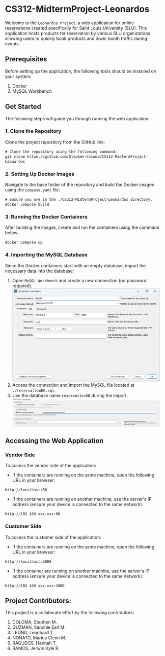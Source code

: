 # CS312-MidtermProject-Leonardos
Welcome to the `Leonardos Project`, a web application for online reservations created specifically for Saint Louis University (SLU). This application hosts products for reservation by various SLU organizations allowing users to quickly book products and lower booth traffic during events.

## Prerequisites
Before setting up the application, the following tools should be installed on your system:
1. Docker
2. MySQL Workbench

## Get Started
The following steps will guide you through running the web application.

### 1. Clone the Repository
Clone the project repository from the GitHub link:
```
# Clone the repository using the following command:
git clone https://github.com/Stephen-Coloma/CS312-MidtermProject-Leonardos
```

### 2. Setting Up Docker Images
Navigate to the base folder of the repository and build the Docker images using the `compose.yaml` file:
```
# Ensure you are in the ./CS312-MidtermProject-Leonardos directory.
docker compose build
```

### 3. Running the Docker Containers
After building the images, create and run the containers using the command below:
```
docker compose up
```

### 4. Importing the MySQL Database
Since the Docker containers start with an empty database, import the necessary data into the database:
1. Open `MySQL Workbench` and create a new connection (no password required).
    ![My Image](admin/assets/images/setup/create-connection.png)
2. Access the connection and import the MySQL file located at `./reservationDB.sql`.
3. Use the database name `reservationDB` during the import.
    ![My Image](admin/assets/images/setup/import-databse.png)

## Accessing the Web Application
### Vendor Side
To access the vendor side of the application:
* If the containers are running on the same machine, open the following URL in your browser:
```
http://localhost:80
```
* If the containers are running on another machine, use the server's IP address (ensure your device is connected to the same network):
```
http://192.168.xxx.xxx:80
```

### Customer Side
To access the customer side of the application:
* If the containers are running on the same machine, open the following URL in your browser:
```
http://localhost:3000
```
* If the container are running on another machine, use the server's IP address (ensure your device is connected to the same network):
```
http://192.168.xxx.xxx:3000
```

## Project Contributors:
This project is a collaborate effort by the following contributors:
1. COLOMA, Stephen M.
2. GUZMAN, Sanchie Earl M.
3. LEUNG, Leonhard T.
4. NONATO, Marius Glenn M.
5. RAGUDOS, Hannah T.
6. RAMOS, Jerwin Kyle R.
